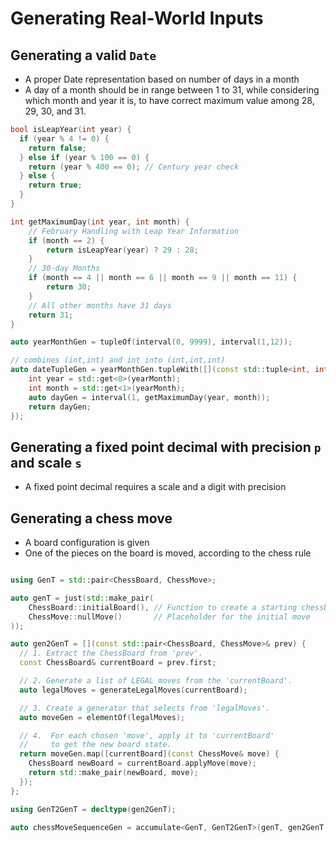 # Generating Real-World Inputs

## Generating a valid `Date`
* A proper Date representation based on number of days in a month
* A day of a month should be in range between 1 to 31, while considering which month and year it is, to have correct maximum value among 28, 29, 30, and 31.

```cpp
bool isLeapYear(int year) {
  if (year % 4 != 0) {
    return false;
  } else if (year % 100 == 0) {
    return (year % 400 == 0); // Century year check
  } else {
    return true;
  }
}

int getMaximumDay(int year, int month) {
    // February Handling with Leap Year Information
    if (month == 2) {
        return isLeapYear(year) ? 29 : 28;
    }
    // 30-day Months
    if (month == 4 || month == 6 || month == 9 || month == 11) {
        return 30;
    }
    // All other months have 31 days
    return 31;
}

auto yearMonthGen = tupleOf(interval(0, 9999), interval(1,12));

// combines (int,int) and int into (int,int,int)
auto dateTupleGen = yearMonthGen.tupleWith([](const std::tuple<int, int> yearMonth) {
    int year = std::get<0>(yearMonth);
    int month = std::get<1>(yearMonth);
    auto dayGen = interval(1, getMaximumDay(year, month));
    return dayGen;
});

```

## Generating a fixed point decimal with precision `p` and scale `s`
* A fixed point decimal requires a scale and a digit with precision

## Generating a chess move
* A board configuration is given
* One of the pieces on the board is moved, according to the chess rule

```cpp

using GenT = std::pair<ChessBoard, ChessMove>;

auto genT = just(std::make_pair(
    ChessBoard::initialBoard(), // Function to create a starting chessboard
    ChessMove::nullMove()       // Placeholder for the initial move
));

auto gen2GenT = [](const std::pair<ChessBoard, ChessMove>& prev) {
  // 1. Extract the ChessBoard from 'prev'.
  const ChessBoard& currentBoard = prev.first;

  // 2. Generate a list of LEGAL moves from the 'currentBoard'.
  auto legalMoves = generateLegalMoves(currentBoard);

  // 3. Create a generator that selects from 'legalMoves'.
  auto moveGen = elementOf(legalMoves);

  // 4.  For each chosen 'move', apply it to 'currentBoard'
  //     to get the new board state.
  return moveGen.map([currentBoard](const ChessMove& move) {
    ChessBoard newBoard = currentBoard.applyMove(move);
    return std::make_pair(newBoard, move); 
  });
};

using GenT2GenT = decltype(gen2GenT);

auto chessMoveSequenceGen = accumulate<GenT, GenT2GenT>(genT, gen2GenT, minSize, maxSize);
```
